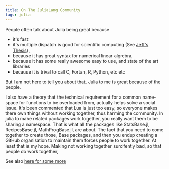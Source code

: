 ```yaml
---
title: On The JuliaLang Community
tags: julia
---
```



People often talk about Julia being great because
 - it's fast
 - it's multiple dispatch is good for scientific computing (See [Jeff's Thesis](https://github.com/JeffBezanson/phdthesis/blob/master/main.pdf)),
 - because it has great syntax for numerical linear algrebra,
 - because it has some really awesome easy to use, and state of the art libraries
 - because it is trival to call C, Fortan, R, Python, etc etc
 
But I am not here to tell you about that.
Julia to me is great because of the people.



I also have a theory that the technical requirement for a common name-space for functions to be overloaded from,
actually helps solve a social issue.
It's been commented that Lua is just too easy, so everyone makes there own things without working together,
thus harming the community.
In julia to make related packages work together, you really want them to be sharing a namespace.
That is what all the packages like StatsBase.jl,  RecipesBase.jl, MathProgBase.jl, are about.
The fact that you need to come together to create those, Base packages,
and then you endup creating a GitHub organisation to maintain them 
forces people to work together.
At least that is my hope.
Making not working together surcifently bad, so that people do work together,
 
 
 


See also [here for some more](https://ucidatascienceinitiative.github.io/IntroToJulia/Html/JuliaMentalModel)

